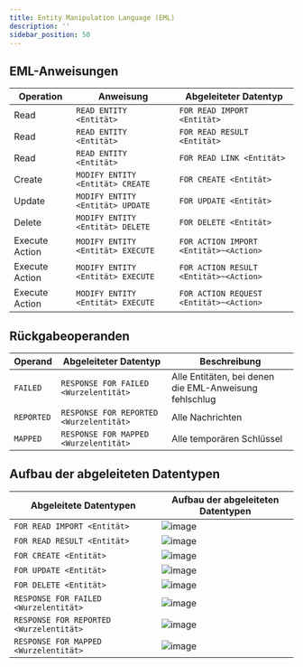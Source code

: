 ```yaml
---
title: Entity Manipulation Language (EML)
description: ''
sidebar_position: 50
---
```


## EML-Anweisungen
| Operation      | Anweisung                         | Abgeleiteter Datentyp                   |
| -------------- | --------------------------------- | --------------------------------------- |
| Read           | `READ ENTITY <Entität>`           | `FOR READ IMPORT <Entität>`             |
| Read           | `READ ENTITY <Entität>`           | `FOR READ RESULT <Entität>`             |
| Read           | `READ ENTITY <Entität>`           | `FOR READ LINK <Entität>`               |
| Create         | `MODIFY ENTITY <Entität> CREATE`  | `FOR CREATE <Entität>`                  |
| Update         | `MODIFY ENTITY <Entität> UPDATE`  | `FOR UPDATE <Entität>`                  |
| Delete         | `MODIFY ENTITY <Entität> DELETE`  | `FOR DELETE <Entität>`                  |
| Execute Action | `MODIFY ENTITY <Entität> EXECUTE` | `FOR ACTION IMPORT <Entität>~<Action>`  |
| Execute Action | `MODIFY ENTITY <Entität> EXECUTE` | `FOR ACTION RESULT <Entität>~<Action>`  |
| Execute Action | `MODIFY ENTITY <Entität> EXECUTE` | `FOR ACTION REQUEST <Entität>~<Action>` |

## Rückgabeoperanden
| Operand    | Abgeleiteter Datentyp                   | Beschreibung                                           |
| ---------- | --------------------------------------- | ------------------------------------------------------ |
| `FAILED`   | `RESPONSE FOR FAILED <Wurzelentität>`   | Alle Entitäten, bei denen die EML-Anweisung fehlschlug |
| `REPORTED` | `RESPONSE FOR REPORTED <Wurzelentität>` | Alle Nachrichten                                       |
| `MAPPED`   | `RESPONSE FOR MAPPED <Wurzelentität>`   | Alle temporären Schlüssel                              |

## Aufbau der abgeleiteten Datentypen
| Abgeleitete Datentypen                  | Aufbau der abgeleiteten Datentypen                                                                              |
| --------------------------------------- | --------------------------------------------------------------------------------------------------------------- |
| `FOR READ IMPORT <Entität>`             | ![image](https://user-images.githubusercontent.com/47243617/202980604-18edce03-d570-46f2-8685-f07c4e7f4848.png) |
| `FOR READ RESULT <Entität>`             | ![image](https://user-images.githubusercontent.com/47243617/202980589-4365ce22-3f87-490a-959c-f4354695ecbd.png) |
| `FOR CREATE <Entität>`                  | ![image](https://user-images.githubusercontent.com/47243617/202980642-77a95760-4750-4928-a706-f88b63aae06c.png) |
| `FOR UPDATE <Entität>`                  | ![image](https://user-images.githubusercontent.com/47243617/202980678-32034d53-119a-4652-a680-0b2491621017.png) |
| `FOR DELETE <Entität>`                  | ![image](https://user-images.githubusercontent.com/47243617/202980707-30e9a89b-1f19-4b54-a451-4e952b4dce7f.png) |
| `RESPONSE FOR FAILED <Wurzelentität>`   | ![image](https://user-images.githubusercontent.com/47243617/202980427-cee0fcae-3575-4978-bc59-427dc7c9843f.png) |
| `RESPONSE FOR REPORTED <Wurzelentität>` | ![image](https://user-images.githubusercontent.com/47243617/202980405-b85e2dcb-040e-4eec-a89a-c05ad50a1c40.png) |
| `RESPONSE FOR MAPPED <Wurzelentität>`   | ![image](https://user-images.githubusercontent.com/47243617/202980435-6594bfde-bb28-4e28-9721-8a7cf593e36d.png) |
